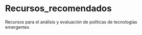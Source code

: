 # Recursos_recomendados
Recursos para el análisis y evaluación de políticas de tecnologías emergentes
